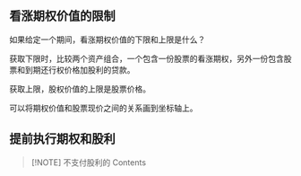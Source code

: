 ## 看涨期权价值的限制

如果给定一个期间，看涨期权价值的下限和上限是什么？

获取下限时，比较两个资产组合，一个包含一份股票的看涨期权，另外一份包含股票和到期还行权价格加股利的贷款。

获取上限，股权价值的上限是股票价格。

可以将期权价值和股票现价之间的关系画到坐标轴上。

## 提前执行期权和股利



> [!NOTE] 不支付股利的
> Contents
